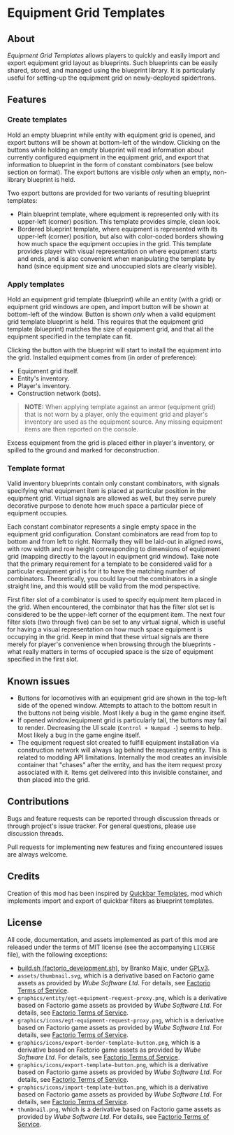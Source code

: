 Equipment Grid Templates
========================


About
-----

*Equipment Grid Templates* allows players to quickly and easily import and export equipment grid layout as blueprints. Such blueprints can be easily shared, stored, and managed using the blueprint library. It is particularly useful for setting-up the equipment grid on newly-deployed spidertrons.


Features
--------


### Create templates

Hold an empty blueprint while entity with equipment grid is opened, and export buttons will be shown at bottom-left of the window. Clicking on the buttons while holding an empty blueprint will read information about currently configured equipment in the equipment grid, and export that information to blueprint in the form of constant combinators (see below section on format). The export buttons are visible _only_ when an empty, non-library blueprint is held.

Two export buttons are provided for two variants of resulting blueprint templates:

-   Plain blueprint template, where equipment is represented only with its upper-left (corner) position. This template provides simple, clean look.
-   Bordered blueprint template, where equipment is represented with its upper-left (corner) position, but also with color-coded borders showing how much space the equipment occupies in the grid. This template provides player with visual representation on where equipment starts and ends, and is also convenient when manipulating the template by hand (since equipment size and unoccupied slots are clearly visible).


### Apply templates

Hold an equipment grid template (blueprint) while an entity (with a grid) or equipment grid windows are open, and import button will be shown at bottom-left of the window. Button is shown _only_ when a valid equipment grid template blueprint is held. This requires that the equipment grid template (blueprint) matches the size of equipment grid, and that all the equipment specified in the template can fit.

Clicking the button with the blueprint will start to install the equipment into the grid. Installed equipment comes from (in order of preference):

-   Equipment grid itself.
-   Entity's inventory.
-   Player's inventory.
-   Construction network (bots).

> **NOTE:** When applying template against an armor (equipment grid) that is not worn by a player, only the equiment grid and player's inventory are used as the equipment source. Any missing equipment items are then reported on the console.

Excess equipment from the grid is placed either in player's inventory, or spilled to the ground and marked for deconstruction.


### Template format

Valid inventory blueprints contain only constant combinators, with signals specifying what equipment item is placed at particular position in the equipment grid. Virtual signals are allowed as well, but they serve purely decorative purpose to denote how much space a particular piece of equipment occupies.

Each constant combinator represents a single empty space in the equipment grid configuration. Constant combinators are read from top to bottom and from left to right. Normally they will be laid-out in aligned rows, with row width and row height corresponding to dimensions of equipment grid (mapping directly to the layout in equipment grid window). Take note that the primary requirement for a template to be considered valid for a particular equipment grid is for it to have the matching number of combinators. Theoretically, you could lay-out the combinators in a single straight line, and this would still be valid from the mod perspective.

First filter slot of a combinator is used to specify equipment item placed in the grid. When encountered, the combinator that has the filter slot set is considered to be the upper-left corner of the equipment item. The next four filter slots (two through five) can be set to any virtual signal, which is useful for having a visual representation on how much space equipment is occupying in the grid. Keep in mind that these virtual signals are there merely for player's convenience when browsing through the blueprints - what really matters in terms of occupied space is the size of equipment specified in the first slot.


Known issues
------------

-   Buttons for locomotives with an equipment grid are shown in the top-left side of the opened window. Attempts to attach to the bottom result in the buttons not being visible. Most likely a bug in the game engine itself.
-   If opened window/equipment grid is particularly tall, the buttons may fail to render. Decreasing the UI scale (`Control + Numpad -`) seems to help. Most likely a bug in the game engine itself.
-   The equipment request slot created to fulfill equipment installation via construction network will always lag behind the requesting entity. This is related to modding API limitations. Internally the mod creates an invisible container that "chases" after the entity, and has the item request proxy associated with it. Items get delivered into this invisible constainer, and then placed into the grid.


Contributions
-------------

Bugs and feature requests can be reported through discussion threads or through project's issue tracker. For general questions, please use discussion threads.

Pull requests for implementing new features and fixing encountered issues are always welcome.


Credits
-------

Creation of this mod has been inspired by [Quickbar Templates](https://mods.factorio.com/mod/QuickbarTemplates), mod which implements import and export of quickbar filters as blueprint templates.


License
-------

All code, documentation, and assets implemented as part of this mod are released under the terms of MIT license (see the accompanying `LICENSE` file), with the following exceptions:

-   [build.sh (factorio_development.sh)](https://code.majic.rs/majic-scripts/), by Branko Majic, under [GPLv3](https://www.gnu.org/licenses/gpl-3.0.html).
-   `assets/thumbnail.svg`, which is a derivative based on Factorio game assets as provided by *Wube Software Ltd*. For details, see [Factorio Terms of Service](https://www.factorio.com/terms-of-service).
-   `graphics/entity/egt-equipment-request-proxy.png`, which is a derivative based on Factorio game assets as provided by *Wube Software Ltd*. For details, see [Factorio Terms of Service](https://www.factorio.com/terms-of-service).
-   `graphics/icons/egt-equipment-request-proxy.png`, which is a derivative based on Factorio game assets as provided by *Wube Software Ltd*. For details, see [Factorio Terms of Service](https://www.factorio.com/terms-of-service).
-   `graphics/icons/export-border-template-button.png`, which is a derivative based on Factorio game assets as provided by *Wube Software Ltd*. For details, see [Factorio Terms of Service](https://www.factorio.com/terms-of-service).
-   `graphics/icons/export-template-button.png`, which is a derivative based on Factorio game assets as provided by *Wube Software Ltd*. For details, see [Factorio Terms of Service](https://www.factorio.com/terms-of-service).
-   `graphics/icons/import-template-button.png`, which is a derivative based on Factorio game assets as provided by *Wube Software Ltd*. For details, see [Factorio Terms of Service](https://www.factorio.com/terms-of-service).
-   `thumbnail.png`, which is a derivative based on Factorio game assets as provided by *Wube Software Ltd*. For details, see [Factorio Terms of Service](https://www.factorio.com/terms-of-service).

